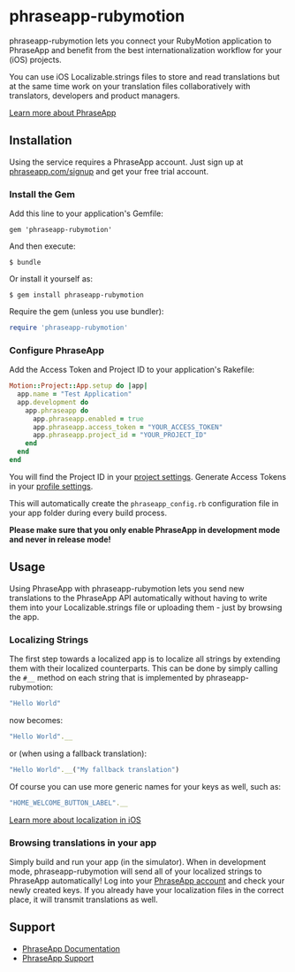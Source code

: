 # phraseapp-rubymotion

phraseapp-rubymotion lets you connect your RubyMotion application to PhraseApp and benefit from the best internationalization workflow for your (iOS) projects.

You can use iOS Localizable.strings files to store and read translations but at the same time work on your translation files collaboratively with translators, developers and product managers.

[Learn more about PhraseApp](https://phraseapp.com/)

## Installation

Using the service requires a PhraseApp account. Just sign up at [phraseapp.com/signup](https://phraseapp.com/signup) and get your free trial account.

### Install the Gem

Add this line to your application's Gemfile:

    gem 'phraseapp-rubymotion'

And then execute:

    $ bundle

Or install it yourself as:

    $ gem install phraseapp-rubymotion

Require the gem (unless you use bundler):

```ruby
require 'phraseapp-rubymotion'
```

### Configure PhraseApp

Add the Access Token and Project ID to your application's Rakefile:

```ruby
Motion::Project::App.setup do |app|
  app.name = "Test Application"
  app.development do
    app.phraseapp do
      app.phraseapp.enabled = true
      app.phraseapp.access_token = "YOUR_ACCESS_TOKEN"
      app.phraseapp.project_id = "YOUR_PROJECT_ID"
    end
  end
end
```

You will find the Project ID in your [project settings](https://phraseapp.com/projects). Generate Access Tokens in your [profile settings](https://phraseapp.com/settings/oauth_access_tokens).

This will automatically create the `phraseapp_config.rb` configuration file in your app folder during every build process.

**Please make sure that you only enable PhraseApp in development mode and never in release mode!**

## Usage

Using PhraseApp with phraseapp-rubymotion lets you send new translations to the PhraseApp API automatically without having to write them into your Localizable.strings file or uploading them - just by browsing the app.

### Localizing Strings ###

The first step towards a localized app is to localize all strings by extending them with their localized counterparts. This can be done by simply calling the `#__` method on each string that is implemented by phraseapp-rubymotion:

```ruby
"Hello World"
```

now becomes:

```ruby
"Hello World".__
```

or (when using a fallback translation):

```ruby
"Hello World".__("My fallback translation")
```

Of course you can use more generic names for your keys as well, such as:

```ruby
"HOME_WELCOME_BUTTON_LABEL".__
```

[Learn more about localization in iOS](https://developer.apple.com/internationalization/)

### Browsing translations in your app

Simply build and run your app (in the simulator). When in development mode, phraseapp-rubymotion will send all of your localized strings to PhraseApp automatically! Log into your [PhraseApp account](https://phraseapp.com/account/login) and check your newly created keys. If you already have your localization files in the correct place, it will transmit translations as well.

## Support

* [PhraseApp Documentation](https://help.phraseapp.com/)
* [PhraseApp Support](https://phraseapp.com/contact)
